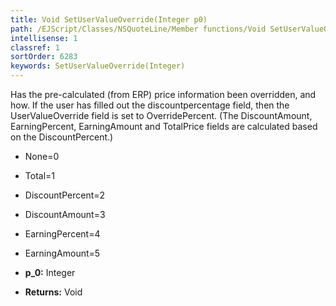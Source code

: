```yaml
---
title: Void SetUserValueOverride(Integer p0)
path: /EJScript/Classes/NSQuoteLine/Member functions/Void SetUserValueOverride(Integer p_0)
intellisense: 1
classref: 1
sortOrder: 6283
keywords: SetUserValueOverride(Integer)
---
```


Has the pre-calculated (from ERP) price information been overridden, and how. If the user has filled out the discountpercentage field, then the UserValueOverride field is set to OverridePercent. (The DiscountAmount, EarningPercent, EarningAmount and TotalPrice fields are calculated based on the DiscountPercent.)

* None=0
* Total=1
* DiscountPercent=2
* DiscountAmount=3
* EarningPercent=4
* EarningAmount=5

* **p_0:** Integer
* **Returns:** Void

